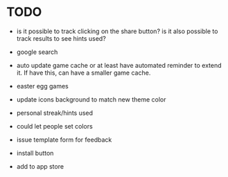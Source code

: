 # TODO

- is it possible to track clicking on the share button? is it also possible to track results to see hints used?
- google search
- auto update game cache or at least have automated reminder to extend it. If have this, can have a smaller game cache.
- easter egg games

- update icons background to match new theme color
- personal streak/hints used
- could let people set colors
- issue template form for feedback
- install button
- add to app store